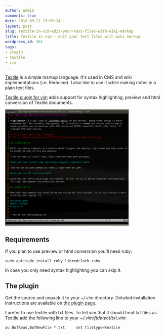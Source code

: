 ```yaml
---
author: admin
comments: true
date: 2010-03-21 23:09:24
layout: post
slug: textile-in-vim-edit-your-text-files-with-wiki-markup
title: Textile in vim - edit your text files with wiki markup
wordpress_id: 361
tags:
- plugin
- textile
- vim
---
```


[Textile](http://en.wikipedia.org/wiki/Textile_(markup_language)) is a simple markup language. It's used in CMS and wiki implementations (i.e. Redmine). I also like to use it while making notes in a plain text files.

[Textile plugin for vim](http://www.vim.org/scripts/script.php?script_id=2305) adds support for syntax highlighting, preview and html conversion of Textile documents.

[![Textile plugin in vim](/uploads/wp/2010/03/vim-textile-400x375.png)](/uploads/wp/2010/03/vim-textile.png)


## Requirements


If you plan to use preview or html conversion you'll need ruby:

    
    sudo aptitude install ruby libredcloth-ruby


In case you only need syntax highlighting you can skip it.


## The plugin


Get the source and unpack it to your _~/.vim_ directory. Detailed installation instructions are available on [the plugin page](http://www.vim.org/scripts/script.php?script_id=2305).

I prefer to use textile with txt files. To tell vim that it should treat txt files as Textile add the following line to your _~/.vim/ftdetect/txt.vim_:

    
    au BufRead,BufNewFile *.txt     set filetype=textile
